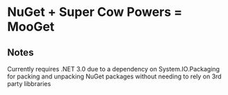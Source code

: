 NuGet + Super Cow Powers = MooGet
=================================

Notes
-----

Currently requires .NET 3.0 due to a dependency on System.IO.Packaging for packing and unpacking 
NuGet packages without needing to rely on 3rd party libbraries
